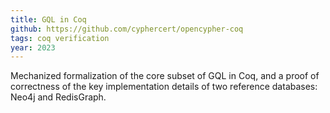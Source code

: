 ```yaml
---
title: GQL in Coq
github: https://github.com/cyphercert/opencypher-coq
tags: coq verification
year: 2023
---
```

Mechanized formalization of the core subset of GQL in Coq, and a proof of correctness of the key implementation details of two reference databases: Neo4j and RedisGraph.
